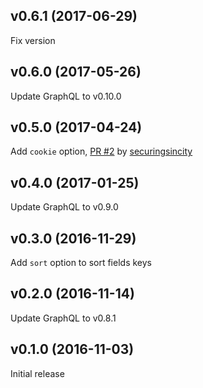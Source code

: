 ## v0.6.1 (2017-06-29)

Fix version

## v0.6.0 (2017-05-26)

Update GraphQL to v0.10.0

## v0.5.0 (2017-04-24)

Add `cookie` option, [PR #2](https://github.com/thusfresh/graphql-fetch-schema/pull/2) by [securingsincity](https://github.com/securingsincity)

## v0.4.0 (2017-01-25)

Update GraphQL to v0.9.0

## v0.3.0 (2016-11-29)

Add `sort` option to sort fields keys

## v0.2.0 (2016-11-14)

Update GraphQL to v0.8.1

## v0.1.0 (2016-11-03)

Initial release
